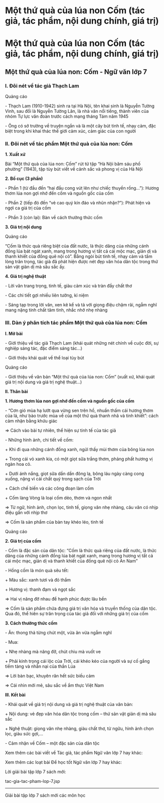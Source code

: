 # Một thứ quà của lúa non Cốm (tác giả, tác phẩm, nội dung chính, giá trị)

# Một thứ quà của lúa non Cốm (tác giả, tác phẩm, nội dung chính, giá trị)

## Một thứ quà của lúa non: Cốm - Ngữ văn lớp 7

### I. Đôi nét về tác giả Thạch Lam

Quảng cáo

\- Thạch Lam (1910-1942) sinh ra tại Hà Nội, tên khai sinh là Nguyễn Tường Vinh, sau đổi là Nguyễn Tường Lân, là nhà văn nổi tiếng, thành viên của nhóm Tự lực văn đoàn trước cách mạng tháng Tám năm 1945 

\- Ông có sở trường về truyện ngắn và là một cây bút tinh tế, nhạy cảm, đặc biệt trong khi khai thác thế giới cảm xúc, cảm giác của con người 

### II. Đôi nét về tác phẩm Một thứ quà của lúa non: Cốm

**1\. Xuất xứ**

Bài “Một thứ quà của lúa non: Cốm” rút từ tập “Hà Nội băm sáu phố phường” (1943), tập tùy bút viết về cảnh sắc và phong vị của Hà Nội 

**2\. Bố cục (3 phần)**

\- Phần 1 (từ đầu đến “hai đầu cong vút lên như chiếc thuyền rồng…”): Hương thơm lúa non gợi nhớ đến cốm và nguồn gốc của cốm 

\- Phần 2 (tiếp đó đến “vẻ cao quý kín đáo và nhũn nhặn?”): Phát hiện và ngợi ca giá trị của cốm 

\- Phần 3 (còn lại): Bàn về cách thưởng thức cốm 

**3\. Giá trị nội dung**

Quảng cáo

“Cốm là thức quà riêng biệt của đất nước, là thức dâng của những cánh đồng lúa bát ngát xanh, mang trong hương vị tất cả cái mộc mạc, giản dị và thanh khiết của đồng quê nội cỏ”. Bằng ngòi bút tinh tế, nhạy cảm và tấm lòng trân trọng, tác giả đã phát hiện được nét đẹp văn hóa dân tộc trong thứ sản vật giản dị mà sâu sắc ấy. 

**4\. Giá trị nghệ thuật**

\- Lời văn trang trọng, tinh tế, giàu cảm xúc và tràn đầy chất thơ 

\- Các chi tiết gợi nhiều liên tưởng, kỉ niệm 

\- Sáng tạp trong lời văn, xen kẽ kể và tả với giọng điệu chậm rãi, ngẫm nghĩ mang nặng tính chất tâm tình, nhắc nhở nhẹ nhàng 

### III. Dàn ý phân tích tác phẩm Một thứ quà của lúa non: Cốm

**I. Mở bài**

\- Giới thiệu về tác giả Thạch Lam (khái quát những nét chính về cuộc đời, sự nghiệp sáng tác, đặc điểm sáng tác…) 

\- Giới thiệu khái quát về thể loại tùy bút 

Quảng cáo

\- Giới thiệu về văn bản “Một thứ quà của lúa non: Cốm” (xuất xứ, khái quát giá trị nội dung và giá trị nghệ thuật…) 

**II. Thân bài**

**1\. Hương thơm lúa non gợi nhớ đến cốm và nguồn gốc của cốm**

\- “Cơn gió mùa hạ lướt qua vừng sen trên hồ, nhuần thấm cái hương thơm của lá, như bào trước mùa về của một thứ quà thanh nhã và tinh khiết”: cách cảm nhận bằng khứu giác 

⇒ Cách vào bài tự nhiên, thể hiện sự tinh tế của tác giả 

\- Những hình ảnh, chi tiết về cốm: 

\+ Khi đi qua những cánh đồng xanh, ngửi thấy mùi thơm của bông lúa non 

\+ Trong cái vỏ xanh kia, có một giọt sữa trắng thơm, phảng phất hương vị ngàn hoa cỏ. 

\+ Dưới ánh nắng, giọt sữa dần dần đông lạ, bông láu ngày càng cong xuống, nặng vì cái chất quý trong sạch của Trời 

\+ Cách chế biến và các công đoạn làm cốm 

\+ Cốm làng Vòng là loại cốm dẻo, thơm và ngon nhất 

⇒ Từ ngữ, hình ảnh, chọn lọc, tinh tế, giọng văn nhẹ nhàng, câu văn có nhịp điệu gần với nhịp thơ 

⇒ Cốm là sản phẩm của bàn tay khéo léo, tinh tế 

Quảng cáo

**2\. Giá trị của cốm**

\- Cốm là đặc sản của dân tộc: “Cốm là thức quà riêng của đất nước, là thức dâng của những cánh đồng lúa bát ngát xanh, mang trong hương vị tất cả cái mộc mạc, giản dị và thanh khiết của đồng quê nội cỏ An Nam” 

\- Hồng cốm là món quà sêu tết: 

\+ Màu sắc: xanh tươi và đỏ thắm 

\+ Hương vị: thanh đạm và ngọt sắc 

⇒ Hai vị nâng đỡ nhau để hạnh phúc được lâu bền 

⇒ Cốm là sản phẩm chứa đựng giá trị văn hóa và truyền thống của dân tộc. Qua đó, thể hiên sự trân trọng của tác giả đối với những giá trị của cốm 

**3\. Cách thưởng thức cốm**

\- Ăn: thong thả từng chút một, vừa ăn vừa ngẫm nghĩ 

\- Mua: 

\+ Nhẹ nhàng mà nâng đỡ, chút chiu mà vuốt ve 

\+ Phải kính trọng cái lộc của Trời, cái khéo kéo của người và sự cố gắng tiềm tàng và nhẫn nại của thần Lúa 

⇒ Lời bàn bạc, khuyên răn hết sức biếu cảm 

⇒ Cái nhìn mới mẻ, sâu sắc về ẩm thực Việt Nam 

**III. Kết bài**

\- Khái quát về giá trị nội dung và giá trị nghệ thuật của văn bản: 

\+ Nội dung: vẻ đẹp văn hóa dân tộc trong cốm – thứ sản vật giản dị mà sâu sắc 

\+ Nghệ thuật: giọng văn nhẹ nhàng, giàu chất thơ, từ ngữu, hình ảnh chọn lọc, giàu sức gợi,… 

\- Cảm nhận về Cốm – một đặc sản của dân tộc 

Xem thêm các bài viết về Tác giả, tác phẩm Ngữ văn lớp 7 hay khác:

Xem thêm các loạt bài Để học tốt Ngữ văn lớp 7 hay khác:

Lời giải bài tập lớp 7 sách mới:

tac-gia-tac-pham-lop-7.jsp

* * *

Giải bài tập lớp 7 sách mới các môn học
